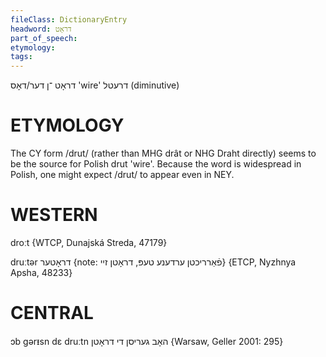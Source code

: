 ```yaml
---
fileClass: DictionaryEntry
headword: דראָט
part_of_speech: 
etymology: 
tags: 
---
```

דראָט
־ן
דער/דאָס
'wire'
דרעטל
(diminutive)

ETYMOLOGY
===========
The CY form /drut/ (rather than MHG drât or NHG Draht directly) seems to be the source for Polish drut 'wire'. Because the word is widespread in Polish, one might expect /drut/ to appear even in NEY. 

WESTERN
========

droːt {WTCP, Dunajská Streda, 47179}

druːtər דראָטער {note: פֿאַרריכטן ערדענע טעפּ, דראָטן זיי} {ETCP, Nyzhnya Apsha, 48233}

CENTRAL
========

ɔb gərᵻsn dɛ druːtn האָב געריסן די דראָטן {Warsaw, Geller 2001: 295}
